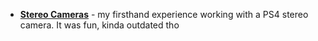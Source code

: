 * **[Stereo Cameras](./Computer-Vision/Stereo-Cameras)** - my firsthand experience working with a PS4 stereo camera. It was fun, kinda outdated tho